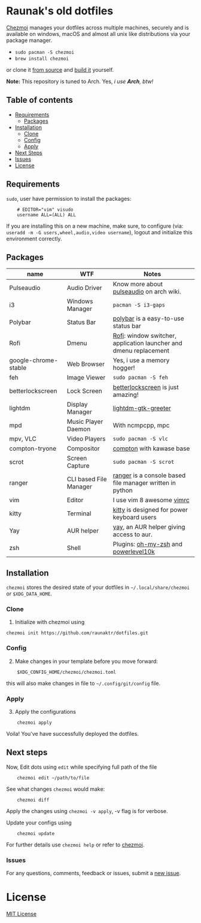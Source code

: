# Raunak's old dotfiles

[Chezmoi](https://www.chezmoi.io/) manages your dotfiles across multiple machines, securely and is available on windows, macOS and almost all unix like distributions via your package manager.

- `sudo pacman -S chezmoi`
- `brew install chezmoi`

or clone it [from source](https://github.com/twpayne/chezmoi.git) and [build it](https://www.chezmoi.io/docs/install/) yourself.

**Note:** This repository is tuned to Arch. Yes, _i use **Arch**, btw!_

## Table of contents

- [Requirements](#requirements)
  - [Packages](#packages)
- [Installation](#installation)
  - [Clone](#clone)
  - [Config](#config)
  - [Apply](#apply)
- [Next Steps](#next-steps)
- [Issues](#issues)
- [License](#license)

## Requirements

`sudo`, user have permission to install the packages:

```
    # EDITOR="vim" visudo
    username ALL=(ALL) ALL
```

If you are installing this on a new machine, make sure, to configure (via: `useradd -m -G users,wheel,audio,video username`), logout and initialize this environment correctly.

## Packages

| name                 | WTF                    | Notes                                                                                                                  |
| -------------------- | ---------------------- | ---------------------------------------------------------------------------------------------------------------------- |
| Pulseaudio           | Audio Driver           | Know more about [pulseaudio](https://wiki.archlinux.org/index.php/PulseAudio) on arch wiki.                            |
| i3                   | Windows Manager        | `pacman -S i3-gaps`                                                                                                    |
| Polybar              | Status Bar             | [polybar](https://github.com/polybar/polybar) is a easy-to-use status bar                                              |
| Rofi                 | Dmenu                  | [Rofi](https://github.com/davatorium/rofi): window switcher, application launcher and dmenu replacement                |
| google-chrome-stable | Web Browser            | Yes, i use a memory hogger!                                                                                            |
| feh                  | Image Viewer           | `sudo pacman -S feh`                                                                                                   |
| betterlockscreen     | Lock Screen            | [betterlockscreen](https://github.com/pavanjadhaw/betterlockscreen) is just amazing!                                   |
| lightdm              | Display Manager        | [lightdm-gtk-greeter](https://wiki.archlinux.org/index.php/LightDM)                                                    |
| mpd                  | Music Player Daemon    | With ncmpcpp, mpc                                                                                                      |
| mpv, VLC             | Video Players          | `sudo pacman -S vlc`                                                                                                   |
| compton-tryone       | Compositor             | [compton](https://github.com/tryone144/compton) with kawase base                                                       |
| scrot                | Screen Capture         | `sudo pacman -S scrot`                                                                                                 |
| ranger               | CLI based File Manager | [ranger](http://ranger.github.io/) is a console based file manager written in python                                   |
| vim                  | Editor                 | I use vim 8 awesome [vimrc](https://github.com/amix/vimrc)                                                             |
| kitty                | Terminal               | [kitty](https://sw.kovidgoyal.net/kitty/) is designed for power keyboard users                                         |
| Yay                  | AUR helper             | [yay](https://github.com/Jguer/yay), an AUR helper giving access to aur.                                               |
| zsh                  | Shell                  | Plugins: [oh-my-zsh](https://github.com/ohmyzsh/ohmyzsh) and [powerlevel10k](https://github.com/romkatv/powerlevel10k) |

## Installation

`chezmoi` stores the desired state of your dotfiles in `~/.local/share/chezmoi` or `$XDG_DATA_HOME`.

### Clone

1. Initialize with chezmoi using

```
chezmoi init https://github.com/raunaktr/dotfiles.git
```

### Config

2. Make changes in your template before you move forward:

```
    $XDG_CONFIG_HOME/chezmoi/chezmoi.toml
```

this will also make changes in file to `~/.config/git/config` file.

### Apply

3. Apply the configurations

```
    chezmoi apply
```

Voila! You've have successfully deployed the dotfiles.

## Next steps

Now, Edit dots using `edit` while specifying full path of the file

```
    chezmoi edit ~/path/to/file
```

See what changes `chezmoi` would make:

```
    chezmoi diff
```

Apply the changes using `chezmoi -v apply`, -v flag is for verbose.

Update your configs using

```
    chezmoi update
```

For further details use `chezmoi help` or refer to [chezmoi](https://www.chezmoi.io/docs/how-to/).

### Issues

For any questions, comments, feedback or issues, submit a [new issue](https://github.com/raunaktr/dotfiles/issues/new).

# License

[MIT License](https://github.com/raunaktr/dotfiles/blob/master/LICENSE)
